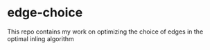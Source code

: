 # edge-choice
This repo contains my work on optimizing the choice of edges in the optimal inling algorithm
